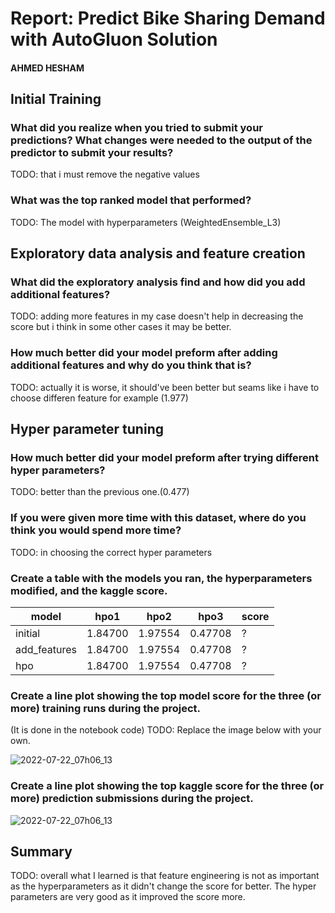 # Report: Predict Bike Sharing Demand with AutoGluon Solution
#### AHMED HESHAM

## Initial Training
### What did you realize when you tried to submit your predictions? What changes were needed to the output of the predictor to submit your results?
TODO: that i must remove the negative values

### What was the top ranked model that performed?
TODO: The model with hyperparameters (WeightedEnsemble_L3)

## Exploratory data analysis and feature creation
### What did the exploratory analysis find and how did you add additional features?
TODO: adding more features in my case doesn't help in decreasing the score but i think in some other cases it may be better.

### How much better did your model preform after adding additional features and why do you think that is?
TODO: actually it is worse, it should've been better but seams like i have to choose differen feature for example (1.977)

## Hyper parameter tuning
### How much better did your model preform after trying different hyper parameters?
TODO: better than the previous one.(0.477)

### If you were given more time with this dataset, where do you think you would spend more time?
TODO: in choosing the correct hyper parameters

### Create a table with the models you ran, the hyperparameters modified, and the kaggle score.
|model|hpo1|hpo2|hpo3|score|
|--|--|--|--|--|
|initial|1.84700|1.97554|0.47708|?|
|add_features|1.84700|1.97554|0.47708|?|
|hpo|1.84700|1.97554|0.47708|?|

### Create a line plot showing the top model score for the three (or more) training runs during the project.
(It is done in the notebook code)
TODO: Replace the image below with your own.

![2022-07-22_07h06_13](https://user-images.githubusercontent.com/85734497/180367963-ebbe6967-4d33-4c36-9fbe-98b50e928cf9.png)

### Create a line plot showing the top kaggle score for the three (or more) prediction submissions during the project.
![2022-07-22_07h06_13](https://user-images.githubusercontent.com/85734497/180369888-e49c5ba1-bd22-4846-9ed3-917e9e9ce01c.png)




## Summary
TODO: overall what I learned is that feature engineering is not as important as the hyperparameters as it didn't change the score for better. The hyper parameters are very good as it improved the score more.
